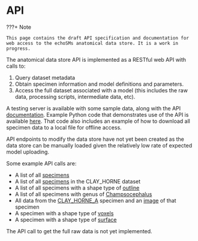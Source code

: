 # API

???+ Note

    This page contains the draft API specification and documentation for web access to the echoSMs anatomical data store. It is a work in progress.

The anatomical data store API is implemented as a RESTful web API with calls to:

1. Query dataset metadata
1. Obtain specimen information and model definitions and parameters.
1. Access the full dataset associated with a model (this includes the raw data, processing scripts, intermediate data, etc).

A testing server is available with some sample data, along with the API [documentation](https://echosms-data-store-app-ogogm.ondigitalocean.app/docs). Example Python code that demonstrates use of the API is available [here](https://github.com/ices-tools-dev/echoSMs/blob/main/data_store/src/api_examples.py). That code also includes an example of how to download all specimen data to a local file for offline access.

API endpoints to modify the data store have not yet been created as the data store can be manually loaded given the relatively low rate of expected model uploading.

Some example API calls are:

- A list of all [specimens](https://echosms-data-store-app-ogogm.ondigitalocean.app/v2/specimens)
- A list of all [specimens](https://echosms-data-store-app-ogogm.ondigitalocean.app/v2/specimens?dataset_id=CLAY_HORNE) in the CLAY_HORNE dataset
- A list of all specimens with a shape type of [outline](https://echosms-data-store-app-ogogm.ondigitalocean.app/v2/specimens?shape_type=outline)
- A list of all specimens with genus of [Champsocephalus](https://echosms-data-store-app-ogogm.ondigitalocean.app/v2/specimens?genus=Champsocephalus)
- All data from the [CLAY_HORNE_A](https://echosms-data-store-app-ogogm.ondigitalocean.app/v2/specimen/CLAY_HORNE_B/data) specimen and an [image](https://echosms-data-store-app-ogogm.ondigitalocean.app/v2/specimen/CLAY_HORNE_B/image) of that specimen
- A specimen with a shape type of [voxels](https://echosms-data-store-app-ogogm.ondigitalocean.app/v2/specimen/GJM001_5/image)
- A specimen with a shape type of [surface](https://echosms-data-store-app-ogogm.ondigitalocean.app/v2/specimen/GJM003_cbo12/image)

The API call to get the full raw data is not yet implemented.
